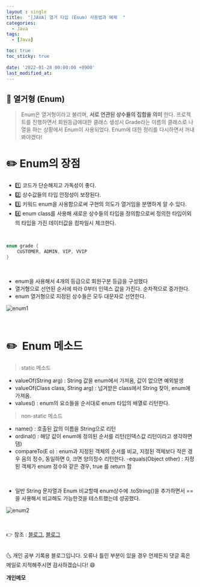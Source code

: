 ```yaml
---
layout : single
title:  "[JAVA] 열거 타입 (Enum) 사용법과 예제  "
categories:
  - Java
tags:
  - [Java]

toc: true
toc_sticky: true
 
date: '2022-01-28 00:00:00 +0900'
last_modified_at: 
---
```


## 📌  열거형 (Enum) 

> Enum은 열거형이라고 불리며, **서로 연관된 상수들의 집합을 의미** 한다.
> 프로젝트를 진행하면서 회원등급에대한 클래스 생성시 Grade라는 이름의 클래스로 나열을 하는 상황에서 Enum이 사용되었다. Enum에 대한 정리를 다시하면서  꺼내봐야겠다!

# ✏️ Enum의 장점
- 1️⃣ 코드가 단순해지고 가독성이 좋다.
- 2️⃣ 상수값들의 타입 안정성이 보장된다.
- 3️⃣ 키워드 enum을 사용함으로써 구현의 의도가 열거임을 분명하게 알 수 있다.
- 4️⃣ enum class를 사용해 새로운 상수들의 타입을 정의함으로써 정의한 타입이외의 타입을 가진 데이터값을 컴파일시 체크한다.

<br>

```java
enum grade {
	CUSTOMER, ADMIN, VIP, VVIP
}
```
<BR>

- enum을 사용해서 4개의 등급으로 회원구분 등급을 구성했다 
- 열거형으로 선언된 순서에 따라 0부터 인덱스 값을 가진다. 순차적으로 증가한다.
- enum 열거형으로 지정된 상수들은 모두 대문자로 선언한다. 

![enum1](https://user-images.githubusercontent.com/52389219/151687699-1d1ac3bc-62b3-49cd-a4e2-9cd92152935b.PNG)

<br>

# ✏️  Enum 메소드

> static 메소드
  - valueOf(String arg) : String 값을  enum에서 가져옴, 값이 없으면 예외발생
  - valueOf(Class<T> class, String arg) : 넘겨받은 class에서 String 찾아, enum에 가져옴.
  - values() : enum의 요소들을 순서대로 enum 타입의 배열로 리턴한다.

> non-static 메소드
  - name() : 호출된 값의 이름을 String으로 리턴
  - ordinal() : 해당 값이 enum에 정의된 순서를 리턴(인덱스값 리턴이라고 생각하면댐)
  - compareTo(E o) : enum과 지정된 객체의 순서를 비교, 지정된 객체보다 작은 경우 음의 정수, 동일하면 0, 크면 양의정수 리턴한다.
  -equals(Object other) : 지정된 객체가 enum 정수와 같은 경우, true 를 return 함

<br>

- 일반 String 문자열과 Enum 비교할때 enum상수에 .toString()을 추가하면서 == 을 사용해서 비교해도 가능한것을 테스트했는데 성공했다.   

![enum2](https://user-images.githubusercontent.com/52389219/151688084-a5746684-4d5f-422c-a04f-1354950fc0eb.PNG)

<br>


👉 참조 : [블로그](https://limkydev.tistory.com/50),  [블로그](https://limkydev.tistory.com/66)

<br>
🌜 개인 공부 기록용 블로그입니다. 오류나 틀린 부분이 있을 경우 
언제든지 댓글 혹은 메일로 지적해주시면 감사하겠습니다! 😄
<br>

**개인메모** 
